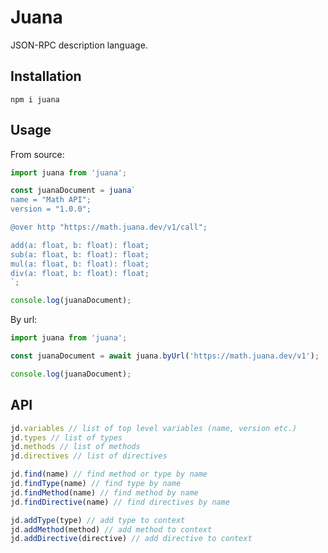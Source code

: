 # Juana

JSON-RPC description language.

## Installation

```shell
npm i juana
```

## Usage

From source:

```javascript
import juana from 'juana';

const juanaDocument = juana`
name = "Math API";
version = "1.0.0";

@over http "https://math.juana.dev/v1/call";

add(a: float, b: float): float;
sub(a: float, b: float): float;
mul(a: float, b: float): float;
div(a: float, b: float): float;
`;

console.log(juanaDocument);
```

By url:

```javascript
import juana from 'juana';

const juanaDocument = await juana.byUrl('https://math.juana.dev/v1');

console.log(juanaDocument);
```

## API

```javascript
jd.variables // list of top level variables (name, version etc.)
jd.types // list of types
jd.methods // list of methods
jd.directives // list of directives

jd.find(name) // find method or type by name
jd.findType(name) // find type by name
jd.findMethod(name) // find method by name
jd.findDirective(name) // find directives by name

jd.addType(type) // add type to context
jd.addMethod(method) // add method to context
jd.addDirective(directive) // add directive to context
```
